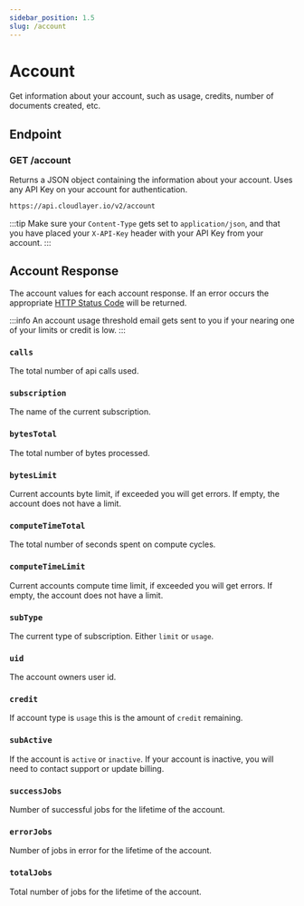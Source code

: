 ```yaml
---
sidebar_position: 1.5
slug: /account
---
```


# Account
Get information about your account, such as usage, credits, number of documents created, etc.

## Endpoint

### GET /account

Returns a JSON object containing the information about your account. Uses any API Key on your account for authentication.

```html title="GET /account"
https://api.cloudlayer.io/v2/account
```

:::tip
Make sure your `Content-Type` gets set to `application/json`, and that you have placed your `X-API-Key` header with your API Key from your account.
:::

## Account Response
The account values for each account response. If an error occurs the appropriate [HTTP Status Code](/#http-status-codes) will be returned.

:::info
An account usage threshold email gets sent to you if your nearing one of your limits or credit is low.
:::

### `calls`
The total number of api calls used.

### `subscription`
The name of the current subscription.

### `bytesTotal`
The total number of bytes processed.

### `bytesLimit`
Current accounts byte limit, if exceeded you will get errors. If empty, the account does not have a limit.

### `computeTimeTotal`
The total number of seconds spent on compute cycles.

### `computeTimeLimit`
Current accounts compute time limit, if exceeded you will get errors. If empty, the account does not have a limit.

### `subType`
The current type of subscription. Either `limit` or `usage`.

### `uid`
The account owners user id.

### `credit`
If account type is `usage` this is the amount of `credit` remaining.

### `subActive`
If the account is `active` or `inactive`.  If your account is inactive, you will need to contact support or update billing.

### `successJobs`
Number of successful jobs for the lifetime of the account.

### `errorJobs`
Number of jobs in error for the lifetime of the account.

### `totalJobs`
Total number of jobs for the lifetime of the account.



